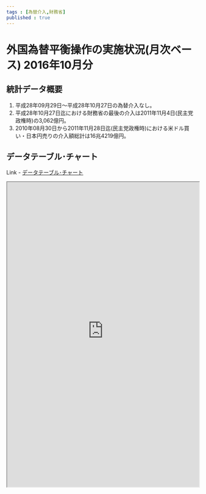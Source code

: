 ```yaml
--- 
tags : [為替介入,財務省] 
published : true
---
```

# 外国為替平衡操作の実施状況(月次ベース) 2016年10月分
## 統計データ概要

1. 平成28年09月29日～平成28年10月27日の為替介入なし。
1. 平成28年10月27日迄における財務省の最後の介入は2011年11月4日(民主党政権時)の3,062億円。
1. 2010年08月30日から2011年11月28日迄(民主党政権時)における米ドル買い・日本円売りの介入額総計は16兆4219億円。

	
## データテーブル･チャート
Link - [データテーブル･チャート](http://knowledgevault.saecanet.com/charts/am-consulting.co.jp-foreignExchangeIntervention.html)
<iframe src="http://knowledgevault.saecanet.com/charts/am-consulting.co.jp-foreignExchangeIntervention.html" width="100%" height="800px"></iframe>